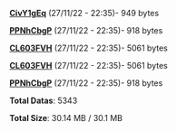 [**CivY1gEq**](/data/CivY1gEq.txt) (27/11/22 - 22:35)- 949 bytes

[**PPNhCbgP**](/data/PPNhCbgP.txt) (27/11/22 - 22:35)- 918 bytes

[**CL603FVH**](/data/CL603FVH.txt) (27/11/22 - 22:35)- 5061 bytes

[**CL603FVH**](/data/CL603FVH.txt) (27/11/22 - 22:35)- 5061 bytes

[**PPNhCbgP**](/data/PPNhCbgP.txt) (27/11/22 - 22:35)- 918 bytes

**Total Datas**: 5343

**Total Size**: 30.14 MB / 30.1 MB